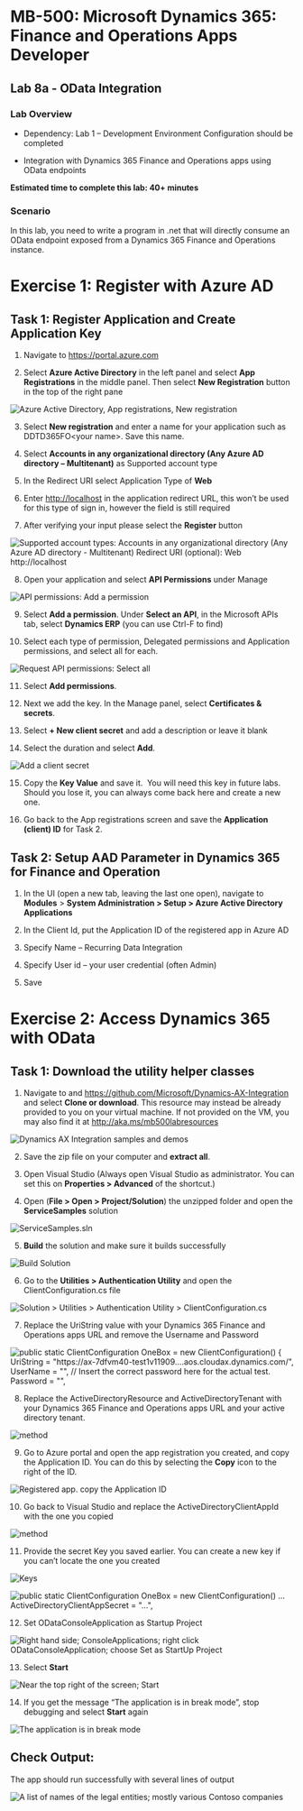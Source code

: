 # MB-500: Microsoft Dynamics 365: Finance and Operations Apps Developer

## Lab 8a - OData Integration

### Lab Overview


-   Dependency: Lab 1 – Development Environment Configuration should be
    completed

-   Integration with Dynamics 365 Finance and Operations apps using OData
    endpoints

**Estimated time to complete this lab: 40+ minutes**

### Scenario

In this lab, you need to write a program in .net that will directly consume an
OData endpoint exposed from a Dynamics 365 Finance and Operations instance.

# Exercise 1: Register with Azure AD

## Task 1: Register Application and Create Application Key

1.  Navigate to <https://portal.azure.com>    

2.  Select **Azure Active Directory** in the left panel and select **App Registrations** 
in the middle panel. Then select **New Registration** button
    in the top of the right pane 

![Azure Active Directory, App registrations, New registration](Images/Lab8aEx1Task1Step2.png)

3. Select **New registration** and enter a name for your application such
   as DDTD365FO\<your name\>. Save this name.

4. Select **Accounts in any organizational directory (Any Azure AD directory
   – Multitenant)** as Supported account type

5. In the Redirect URI select Application Type of **Web**

6. Enter [http://localhost](http://localhost/) in the application redirect
   URL, this won’t be used for this type of sign in, however the field is still
   required

7. After verifying your input please select the **Register** button

  ![Supported account types: Accounts in any organizational directory (Any Azure AD directory - Multitenant)
Redirect URI (optional): Web http://localhost](Images/Lab8aEx1Task1Step7.png)

8. Open your application and select **API Permissions** under Manage

  ![API permissions: Add a permission](Images/Lab8aEx1Task1Step8.png)

9. Select **Add a permission**. Under **Select an API**, in the Microsoft APIs
tab, select **Dynamics ERP** (you can use Ctrl-F to find)

10.  Select each type of permission, Delegated permissions and Application
    permissions, and select all for each.

  ![Request API permissions: Select all](Images/Lab8aEx1Task1Step10.png)

11.  Select **Add permissions**.

12.  Next we add the key. In the Manage panel, select **Certificates & secrets**.

13.  Select **+ New client secret** and add a description or leave it blank

14.  Select the duration and select **Add**.

  ![Add a client secret](Images/Lab8aEx1Task1Step14.png)

15.  Copy the **Key Value** and save it.  You will need this key in future labs. 
    Should you lose it, you can always come back here and create a new one. 

16.  Go back to the App registrations screen and save the **Application (client)
    ID** for Task 2.

## Task 2: Setup AAD Parameter in Dynamics 365 for Finance and Operation

1.  In the UI (open a new tab, leaving the last one open), navigate to
    **Modules** \> **System Administration \> Setup \> Azure Active Directory
    Applications**

2.  In the Client Id, put the Application ID of the registered app in Azure AD

3.  Specify Name – Recurring Data Integration

4.  Specify User id – your user credential (often Admin)

5.  Save

# Exercise 2: Access Dynamics 365 with OData 

## Task 1: Download the utility helper classes

1.  Navigate to and <https://github.com/Microsoft/Dynamics-AX-Integration> and
    select **Clone or download**. This resource may instead be already provided
    to you on your virtual machine. If not provided on the VM, you may also find
    it at <http://aka.ms/mb500labresources>

  ![Dynamics AX Integration samples and demos](Images/Lab8aEx2Task1Step1.png)

2.  Save the zip file on your computer and **extract all**.

3.  Open Visual Studio (Always open Visual Studio as administrator. You can set
    this on **Properties \> Advanced** of the shortcut.)

4.  Open (**File \> Open \> Project/Solution**) the unzipped folder and open the
    **ServiceSamples** solution

  ![ServiceSamples.sln](Images/Lab8aEx2Task1Step4.png)

5.  **Build** the solution and make sure it builds successfully

  ![Build Solution](Images/Lab8aEx2Task1Step5.png)

6.  Go to the **Utilities \> Authentication Utility** and open the
    ClientConfiguration.cs file

  ![Solution > Utilities > Authentication Utility > ClientConfiguration.cs](Images/Lab8aEx2Task1Step6.png)

7.  Replace the UriString value with your Dynamics 365 Finance and Operations
    apps URL and remove the Username and Password

  ![public static ClientConfiguration OneBox = new ClientConfiguration()
  {
  UriString = "https://ax-7dfvm40-test1v11909....aos.cloudax.dynamics.com/",
  UserName = "",
  // Insert the correct password here for the actual test.
  Password = "",](Images/Lab8aEx2Task1Step7.png)

8.  Replace the ActiveDirectoryResource and ActiveDirectoryTenant with your
    Dynamics 365 Finance and Operations apps URL and your active directory
    tenant.

  ![method](Images/Lab8aEx2Task1Step8.png)

9.  Go to Azure portal and open the app registration you created, and copy the
    Application ID. You can do this by selecting the **Copy** icon to the right
    of the ID.

  ![Registered app. copy the Application ID](Images/Lab8aEx2Task1Step9.png)

10. Go back to Visual Studio and replace the ActiveDirectoryClientAppId with the
    one you copied

  ![method](Images/Lab8aEx2Task1Step10.png)

11. Provide the secret Key you saved earlier. You can create a new key if you
    can’t locate the one you created

  ![Keys](Images/Lab8aEx2Task1Step11a.png)

  ![public static ClientConfiguration OneBox = new ClientConfiguration() ... ActiveDirectoryClientAppSecret = "...",](Images/Lab8aEx2Task1Step11b.png)

12. Set ODataConsoleApplication as Startup Project

  ![Right hand side; ConsoleApplications; right click ODataConsoleApplication; choose Set as StartUp Project](Images/Lab8aEx2Task1Step12.png)

13. Select **Start**

  ![Near the top right of the screen; Start](Images/Lab8aEx2Task1Step13.png)

14. If you get the message “The application is in break mode”, stop debugging
    and select **Start** again

  ![The application is in break mode](Images/Lab8aEx2Task1Step14.png)


## Check Output:

The app should run successfully with several lines of output

  ![A list of names of the legal entities; mostly various Contoso companies](Images/Lab8aCO.png)


